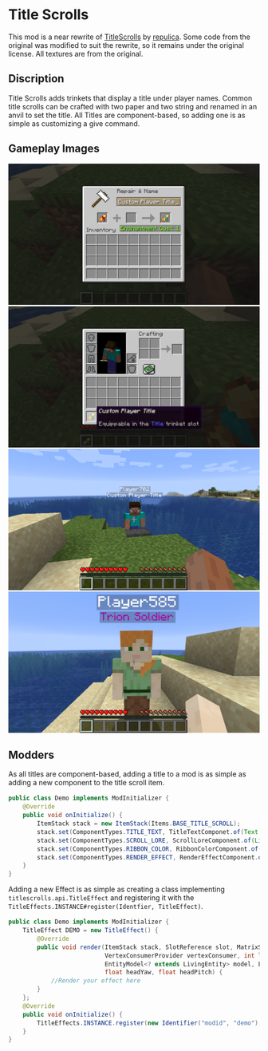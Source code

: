 # Title Scrolls
This mod is a near rewrite of [TitleScrolls](https://gitlab.com/repulica/title-scrolls) by [repulica](https://gitlab.com/repulica). Some code from the original was modified to suit the rewrite, so it remains under the original license. All textures are from the original.
## Discription
Title Scrolls adds trinkets that display a title under player names. Common title scrolls can be crafted with two paper and two string and renamed in an anvil to set the title. All Titles are component-based, so adding one is as simple as customizing a give command.
## Gameplay Images
![A Player renaming a scroll to give it a custom title](imgs/image.png)
![A Custom Title Scroll](imgs/image-2.png)
![A Player with A Custom Title](imgs/image-3.png)
![A Player With a Command Generated Title](imgs/image-4.png)
## Modders
As all titles are component-based, adding a title to a mod is as simple as adding a new component to the title scroll item.
```java
public class Demo implements ModInitializer {
    @Override
    public void onInitialize() {
        ItemStack stack = new ItemStack(Items.BASE_TITLE_SCROLL);
        stack.set(ComponentTypes.TITLE_TEXT, TitleTextComponet.of(Text.literal("Early Bird")));
        stack.set(ComponentTypes.SCROLL_LORE, ScrollLoreComponent.of(List.of(Text.literal("The Early Bird catches the worm"))));
        stack.set(ComponentTypes.RIBBON_COLOR, RibbonColorComponent.of(0x00FF00));
        stack.set(ComponentTypes.RENDER_EFFECT, RenderEffectComponent.of(Identifier.of("modid", "demo")));
    }
}
```
Adding a new Effect is as simple as creating a class implementing `titlescrolls.api.TitleEffect` and registering it with the `TitleEffects.INSTANCE#register(Identfier, TitleEffect)`.
```java
public class Demo implements ModInitializer {
    TitleEffect DEMO = new TitleEffect() {
        @Override
        public void render(ItemStack stack, SlotReference slot, MatrixStack matrixStack, 
                           VertexConsumerProvider vertexConsumer, int light,
                           EntityModel<? extends LivingEntity> model, LivingEntity player,
                           float headYaw, float headPitch) {
            //Render your effect here
        }
    };
    @Override
    public void onInitialize() {
        TitleEffects.INSTANCE.register(new Identifier("modid", "demo"), DEMO);
    }
}
```
